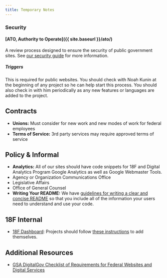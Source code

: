 ```yaml
---
title: Temporary Notes
---
```


### Security

#### [ATO, Authority to Operate]({{ site.baseurl }}/ato/)

A review process designed to ensure the security of public government sites. See [our security guide](../security/) for more information.

##### Triggers

This is required for public websites. You should check with Noah Kunin at the beginning of any project so he can help start this process. You should also check in with him periodically as any new features or languages are added to the project.

## Contracts

* **Unions:** Must consider for new work and new modes of work for federal employees
* **Terms of Service:** 3rd party services may require approved terms of service

## Policy & Informal

* **Analytics:** All of our sites should have code snippets for 18F and Digital Analytics Program Google Analytics as well as Google Webmaster Tools.
* Agency or Organization Communications Office
* Legislative Affairs
* Office of General Counsel
* **Writing Your README:** We have [guidelines for writing a clear and concise README](https://github.com/18F/open-source-guide) so that you include all of the information your users need to understand and use your code.

## 18F Internal

* [18F Dashboard](https://18f.gsa.gov/dashboard): Projects should follow [these instructions](https://github.com/18F/dashboard/#creating-an-entry-in-the-dashboard) to add themselves.

## Additional Resources

* [GSA DigitalGov Checklist of Requirements for Federal Websites and Digital Services](http://www.digitalgov.gov/resources/checklist-of-requirements-for-federal-digital-services/)
